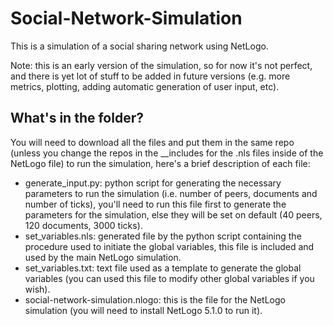 # Social-Network-Simulation
This is a simulation of a social sharing network using NetLogo.

Note: this is an early version of the simulation, so for now it's not perfect, and there is yet lot of stuff to be added in future versions (e.g. more metrics, plotting, adding automatic generation of user input, etc).

## What's in the folder?

You will need to download all the files and put them in the same repo (unless you change the repos in the __includes for the .nls files inside of the NetLogo file) to run the simulation, here's a brief description of each file:
* generate_input.py: python script for generating the necessary parameters to run the simulation (i.e. number of peers, documents and number of ticks), you'll need to run this file first to generate the parameters for the simulation, else they will be set on default (40 peers, 120 documents, 3000 ticks).
* set_variables.nls: generated file by the python script containing the procedure used to initiate the global variables, this file is included and used by the main NetLogo simulation.
* set_variables.txt: text file used as a template to generate the global variables (you can used this file to modify other global variables if you wish).
* social-network-simulation.nlogo: this is the file for the NetLogo simulation (you will need to install NetLogo 5.1.0 to run it).


